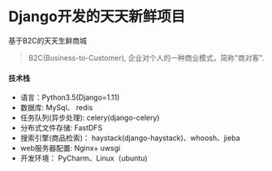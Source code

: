 # Django开发的天天新鲜项目

基于B2C的天天生鲜商城
> B2C(Business-to-Customer), 企业对个人的一种商业模式，简称"商对客". 


#### 技术栈
- 语言：Python3.5(Django=1.11)   
- 数据库: MySql、 redis  
- 任务队列(异步处理): celery(django-celery)     
- 分布式文件存储: FastDFS   
- 搜索引擎(商品检索)：  haystack(django-haystack)、whoosh、jieba   
- web服务器配置: Nginx+ uwsgi    
- 开发环境： PyCharm、Linux（ubuntu) 
